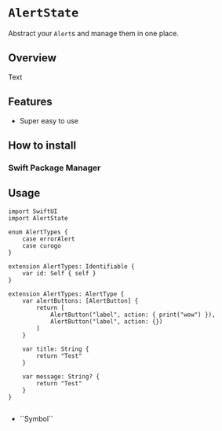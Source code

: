 # ``AlertState``

Abstract your `Alert`s and manage them in one place. 

## Overview

<!--@START_MENU_TOKEN@-->Text<!--@END_MENU_TOKEN@-->

## Features
- Super easy to use

## How to install
### Swift Package Manager


## Usage
```
import SwiftUI
import AlertState

enum AlertTypes {
    case errorAlert
    case curogo
}

extension AlertTypes: Identifiable {
    var id: Self { self }
}

extension AlertTypes: AlertType {
    var alertButtons: [AlertButton] {
        return [
            AlertButton("label", action: { print("wow") }),
            AlertButton("label", action: {})
        ]
    }
    
    var title: String {
        return "Test"
    }
    
    var message: String? {
        return "Test"
    }
}


```

- <!--@START_MENU_TOKEN@-->``Symbol``<!--@END_MENU_TOKEN@-->
